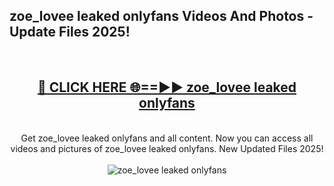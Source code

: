 <h2>zoe_lovee leaked onlyfans Videos And Photos - Update Files 2025!</h2>
<br>
<div align="center">
<h2><a href="https://top-ai-tools.click/QrbHav" rel="nofollow">🔴 CLICK HERE 🌐==►► zoe_lovee leaked onlyfans</a></h2>
<br>
Get zoe_lovee leaked onlyfans and all content. Now you can access all videos and pictures of zoe_lovee leaked onlyfans. New Updated Files 2025!
<br>
<br>
<a href="https://top-ai-tools.click/QrbHav" rel="nofollow" data-target="animated-image.originalLink"><img src="https://i.ibb.co.com/WyWwxjT/player-gif2.gif" alt="zoe_lovee leaked onlyfans" style="max-width: 100%; display: inline-block;" data-target="animated-image.originalImage"></a>
</div>
<br>